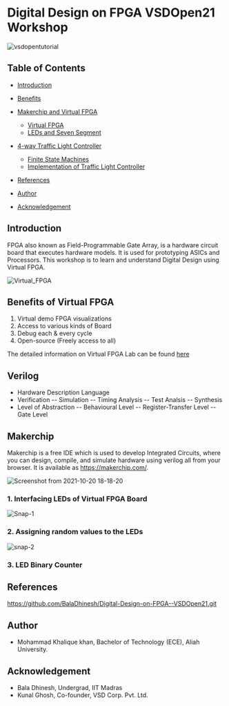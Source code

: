 
# Digital Design on FPGA VSDOpen21 Workshop

![vsdopentutorial](https://user-images.githubusercontent.com/80625515/137896513-0cc9dace-0454-43a7-be28-a6ce883cf631.png)


## Table of Contents

- [Introduction](#introduction)
- [Benefits](#benefits-of-virtual-fpga)
- [Makerchip and Virtual FPGA](#makerchip-and-virtual-fpga)
  - [Virtual FPGA](#virtual-fpga)
  - [LEDs and Seven Segment](#leds-and-seven-segment)


- [4-way Traffic Light Controller](#4-way-traffic-light-controller)
  - [Finite State Machines](#finite-state-machines)
  - [Implementation of Traffic Light Controller](#implementation-of-traffic-light-controller)


- [References](#references)
- [Author](#author)
- [Acknowledgement](#acknowledgement)

## Introduction

FPGA also known as Field-Programmable Gate Array, is a hardware circuit board that executes hardware models. It is used for prototyping ASICs and Processors.
This workshop is to learn and understand Digital Design using Virtual FPGA.

![Virtual_FPGA](https://user-images.githubusercontent.com/80625515/138098267-8756ed97-1171-4c35-a865-1465c3b42c65.png)



## Benefits of Virtual FPGA

1. Virtual demo FPGA visualizations
2. Access to various kinds of Board
3. Debug each & every cycle
4. Open-source (Freely access to all)

The detailed information on Virtual FPGA Lab can be found [here](https://github.com/BalaDhinesh/Virtual-FPGA-Lab.git)


## Verilog

- Hardware Description Language
- Verification 
-- Simulation
-- Timing Analysis
-- Test Analsis
-- Synthesis
- Level of Abstraction 
-- Behavioural Level
-- Register-Transfer Level
-- Gate Level

## Makerchip 

Makerchip is a free IDE which is used to develop Integrated Circuits, where you can design, compile, and simulate hardware using verilog all from your browser. It is available as https://makerchip.com/.

![Screenshot from 2021-10-20 18-18-20](https://user-images.githubusercontent.com/80625515/138098474-9fa1cfa1-81f9-4a58-9d7d-068483d4a7af.png)



### 1. Interfacing LEDs of Virtual FPGA Board

![Snap-1](https://user-images.githubusercontent.com/80625515/138098510-93a7bf46-c3a2-41f5-9e79-42e9c9e0385f.png)


### 2. Assigning random values to the LEDs

![snap-2](https://user-images.githubusercontent.com/80625515/138098542-84bc8015-7d37-427c-9740-31a7d50a5fed.png)


### 3. LED Binary Counter

## References
https://github.com/BalaDhinesh/Digital-Design-on-FPGA--VSDOpen21.git

## Author
- Mohammad Khalique khan, Bachelor of Technology (ECE), Aliah University.

## Acknowledgement
- Bala Dhinesh, Undergrad, IIT Madras
- Kunal Ghosh, Co-founder, VSD Corp. Pvt. Ltd.


